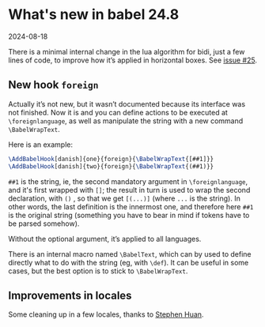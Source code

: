 # What's new in babel 24.8

2024-08-18

There is a minimal internal change in the lua algorithm for bidi,
just a few lines of code, to improve how it’s applied in horizontal
boxes. See [issue #25](https://github.com/latex3/babel/issues/25).

## New hook `foreign`

Actually it’s not new, but it wasn’t documented because its interface
was not finished. Now it is and you can define actions to be executed at
`\foreignlanguage`, as well as manipulate the string with a new command
`\BabelWrapText`.

Here is an example:
```tex
\AddBabelHook[danish]{one}{foreign}{\BabelWrapText{[##1]}}
\AddBabelHook[danish]{two}{foreign}{\BabelWrapText{(##1)}}
```
`##1` is the string, ie, the second mandatory argument in
`\foreignlanguage`, and it's first wrapped with `[]`; the result in
turn is used to wrap the second declaration, with `()` , so that we get
`[(...)]` (where `...` is the string). In other words, the last
definition is the innermost one, and therefore here `##1` is the
original string (something you have to bear in mind if tokens have to
be parsed somehow).

Without the optional argument, it’s applied to all languages.

There is an internal macro named `\BabelText`, which can by used to
define directly what to do with the string (eg, with `\def`). It can be
useful in some cases, but the best option is to stick to
`\BabelWrapText`.

## Improvements in locales

Some cleaning up in a few locales, thanks to [Stephen Huan](https://github.com/stephen-huan).
 
  
 
